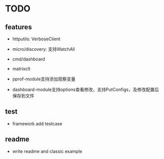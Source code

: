 # TODO

## features

* httputils: VerboseClient

* micro/discovery: 支持WatchAll

* cmd/dashboard

* matrixclt

* pprof-module支持添加观察变量

* dashboard-module支持options查看修改，支持PutConfigs，及修改配置后保存到文件

## test

* framework add testcase

## readme

* write readme and classic example

